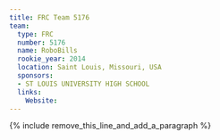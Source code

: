 ```yaml
---
title: FRC Team 5176
team:
  type: FRC
  number: 5176
  name: RoboBills
  rookie_year: 2014
  location: Saint Louis, Missouri, USA
  sponsors:
  - ST LOUIS UNIVERSITY HIGH SCHOOL
  links:
    Website:
---
```


{% include remove_this_line_and_add_a_paragraph %}